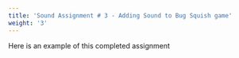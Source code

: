 ```yaml
---
title: 'Sound Assignment # 3 - Adding Sound to Bug Squish game'
weight: '3'
---
```

Here is an example of this completed assignment
